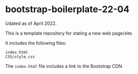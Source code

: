 # bootstrap-boilerplate-22-04

Udated as of April 2022.

This is a template repository for stating a new web page/site.

It includes the following files:

```
index.html
CSS/style.css
```

The `index.html` file includes a link to the Bootstrap CDN.
